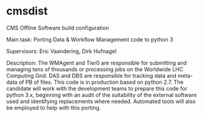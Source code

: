 # cmsdist
CMS Offline Software build configuration

Main task: Porting Data & Workflow Management code to python 3

Supervisors: Eric Vaandering, Dirk Hufnagel

Description: The WMAgent and Tier0 are responsible for submitting and managing tens of thousands or processing jobs on the Worldwide LHC Computing Grid. DAS and DBS are responsible for tracking data and meta-data of PB of files. This code is in production based on python 2.7. The candidate will work with the development teams to prepare this code for python 3.x, beginning with an audit of the suitability of the external software used and identifying replacements where needed. Automated tools will also be employed to help with this porting.
